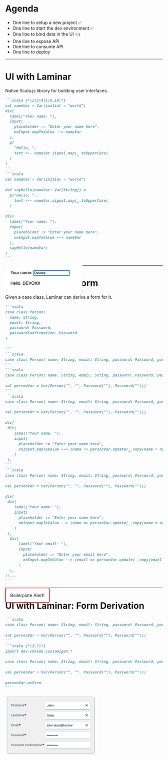 # Agenda

* One line to setup a new project ✅
* One line to start the dev environment ✅
* One line to bind data in the UI 👈
* One line to expose API
* One line to consume API
* One line to deploy

---

# UI with Laminar

Native Scala.js library for building user interfaces.

````md magic-move {at:2}
```scala {*|2|3|4|1|6,10|*}
val nameVar = Var(initial = "world")
div(
  label("Your name: "),
  input(
    placeholder := "Enter your name here",
    onInput.mapToValue --> nameVar
  ),
  p(
    "Hello, ",
    text <-- nameVar.signal.map(_.toUpperCase)
  )
)
```
```scala
val nameVar = Var(initial = "world")

def sayHello(nameVar: Var[String]) =
  p("Hello, ",
    text <-- nameVar.signal.map(_.toUpperCase)
  )

div(
  label("Your name: "),
  input(
    placeholder := "Enter your name here",
    onInput.mapToValue --> nameVar
  ),
  sayHello(nameVar)
)
```
````

<div v-click=[5,7] v-motion style="position:absolute" duration="500"
  :initial="{ x: 0, y: -100 }"
  :enter="{ x: 350, y: -200 }"
  :leave="{ x: 50 }">
<img src="../images/hello-devoxx.png" alt="UI5_bindings" style="width: 40%;"/>
</div>  

<!--

Laminar is a thin layer on top of Scala.js and the DOM API.

Laminar offers a reactive programming model that is similar to React.


-->

---

# UI with Laminar: Form

Given a case class, Laminar can derive a form for it.

````md magic-move
```scala
case class Person(
  name: String,
  email: String,
  password: Password,
  passwordConfirmation: Password
)

```
```scala
case class Person( name: String, email: String, password: Password, passwordConfirmation: Password)
```
```scala
case class Person( name: String, email: String, password: Password, passwordConfirmation: Password)

val personVar = Var(Person("", "", Password(""), Password("")))
```
```scala
case class Person( name: String, email: String, password: Password, passwordConfirmation: Password)

val personVar = Var(Person("", "", Password(""), Password("")))

div(
 div(
    label("Your name: "),
    input(
      placeholder := "Enter your name here",
      onInput.mapToValue --> (name => personVar.update(_.copy(name = name)))
    )
 ),
```
```scala
case class Person( name: String, email: String, password: Password, passwordConfirmation: Password)

val personVar = Var(Person("", "", Password(""), Password("")))

div(
 div(
    label("Your name: "),
    input(
      placeholder := "Enter your name here",
      onInput.mapToValue --> (name => personVar.update(_.copy(name = name)))
    )
 ),
  div(
      label("Your email: "),
      input(
        placeholder := "Enter your email here",
        onInput.mapToValue --> (email => personVar.update(_.copy(email = email)))
      )
  ),
//...
```
````

<div v-click v-motion style="position:absolute; padding: 1em; border: 2px solid red; border-radius: 5px" 
  :initial="{ x: 0, y: -100 }"
  :enter="{ x: 400, y: -150 }"
  :leave="{ x: 50 }">
Boilerplate Alert!
</div>

<!--

A real world form would have many fields and the code would be very verbose.

-->

---

# UI with Laminar: Form Derivation

````md magic-move {at:4}
```scala
case class Person( name: String, email: String, password: Password, passwordConfirmation: Password)

val personVar = Var(Person("", "", Password(""), Password("")))
```
```scala {*|1,7|*}
import dev.cheleb.scalamigen.*

case class Person( name: String, email: String, password: Password, passwordConfirmation: Password)

val personVar = Var(Person("", "", Password(""), Password("")))

personVar.asForm
```
````

<div v-click=[1,4] v-motion style="position:absolute" duration="1s"
  :initial="{ x: 0, y: -100 }"
  :enter="{ x: 150, y: -30 }"
  :leave="{ x: 200, y: 0 }">
<img src="../images/form/LabelForm.png" alt="String form" style="width: 20%;"/>
</div>
<div v-click=[2,4] v-motion style="position:absolute" duration="1s"
  :initial="{ x: 0, y: -100 }"
  :enter="{ x: 250, y: -30 }"
  :leave="{ x: 200, y: 0 }">
<img src="../images/form/StringForm.png" alt="String form" style="width: 20%;"/>
</div>
<div v-click=[3,4] v-motion style="position:absolute"
  :initial="{ x: 0, y: -100 }"
  :enter="{ x: 500, y: -30 }"
  :leave="{ x: 200, y: 100 }">
<img src="../images/form/PasswordForm.png" alt="String form" style="width: 20%;"/>
</div>
<div v-click=4 v-motion style="position:absolute"
  :initial="{ x: 0, y: -100 }"
  :enter="{ x: 150, y: -30 }"
  :leave="{ x: 50 }">
<img src="../images/UI5_bindings.png" alt="UI5_bindings" style="width: 40%;"/>
</div>


<!--
  With Scalamigen, we can derive a form for a case class.
  In short if we can render all the fields of a case class (string, int, date ...), we can derive a form for it.
  Derivation is:
  - based on the typeclass pattern
  - is extensible
  - happens at compile time
-->
